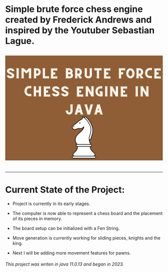 # Simple brute force chess engine created by Frederick Andrews and inspired by the Youtuber Sebastian Lague.

<div align="center"style="font-size:30px;">

![Readme Art](/Assets/READMEart.png "Readme art")

</div>

---

# Current State of the Project:

- Project is currently in its early stages.

- The computer is now able to represent a chess board and the placement of its pieces in memory.

- The board setup can be initialized with a Fen String.

- Move generation is currently working for sliding pieces, knights and the king.

- Next I will be adding more movement features for pawns.


###### This project was writen in java 11.0.13 and began in 2023.
